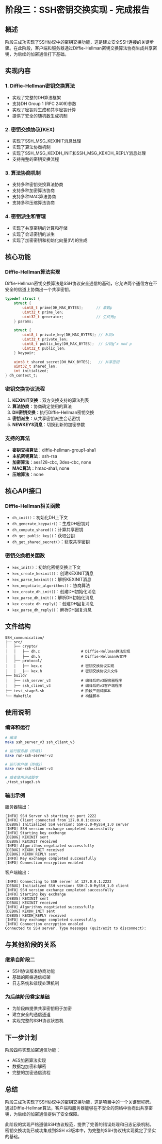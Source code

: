 # 阶段三：SSH密钥交换实现 - 完成报告

## 概述

阶段三成功实现了SSH协议中的密钥交换功能，这是建立安全SSH连接的关键步骤。在此阶段，客户端和服务器通过Diffie-Hellman密钥交换算法协商生成共享密钥，为后续的加密通信打下基础。

## 实现内容

### 1. Diffie-Hellman密钥交换算法
- 实现了完整的DH算法框架
- 支持DH Group 1 (RFC 2409)参数
- 实现了密钥对生成和共享密钥计算
- 提供了安全的随机数生成机制

### 2. 密钥交换协议(KEX)
- 实现了SSH_MSG_KEXINIT消息处理
- 实现了算法协商机制
- 实现了SSH_MSG_KEXDH_INIT和SSH_MSG_KEXDH_REPLY消息处理
- 支持完整的密钥交换流程

### 3. 算法协商机制
- 支持多种密钥交换算法协商
- 支持多种加密算法协商
- 支持多种MAC算法协商
- 支持多种压缩算法协商

### 4. 密钥派生和管理
- 实现了共享密钥的计算和存储
- 实现了会话密钥的派生
- 实现了加密密钥和初始化向量(IV)的生成

## 核心功能

### Diffie-Hellman算法实现

Diffie-Hellman密钥交换算法是SSH协议安全通信的基础，它允许两个通信方在不安全的信道上协商出一个共享密钥。

```c
typedef struct {
    struct {
        uint8_t prime[DH_MAX_BYTES];      // 素数p
        uint32_t prime_len;
        uint32_t generator;               // 生成元g
    } params;
    
    struct {
        uint8_t private_key[DH_MAX_BYTES]; // 私钥x
        uint32_t private_len;
        uint8_t public_key[DH_MAX_BYTES];  // 公钥g^x mod p
        uint32_t public_len;
    } keypair;
    
    uint8_t shared_secret[DH_MAX_BYTES];   // 共享密钥
    uint32_t shared_len;
    int initialized;
} dh_context_t;
```

### 密钥交换协议流程

1. **KEXINIT交换**：双方交换支持的算法列表
2. **算法协商**：协商确定使用的算法
3. **DH密钥交换**：执行Diffie-Hellman密钥交换
4. **密钥派生**：从共享密钥派生会话密钥
5. **NEWKEYS消息**：切换到新的加密参数

### 支持的算法

- **密钥交换算法**：diffie-hellman-group1-sha1
- **主机密钥算法**：ssh-rsa
- **加密算法**：aes128-cbc, 3des-cbc, none
- **MAC算法**：hmac-sha1, none
- **压缩算法**：none

## 核心API接口

### Diffie-Hellman相关函数
- `dh_init()`：初始化DH上下文
- `dh_generate_keypair()`：生成DH密钥对
- `dh_compute_shared()`：计算共享密钥
- `dh_get_public_key()`：获取公钥
- `dh_get_shared_secret()`：获取共享密钥

### 密钥交换相关函数
- `kex_init()`：初始化密钥交换上下文
- `kex_create_kexinit()`：创建KEXINIT消息
- `kex_parse_kexinit()`：解析KEXINIT消息
- `kex_negotiate_algorithms()`：协商算法
- `kex_create_dh_init()`：创建DH初始化消息
- `kex_parse_dh_init()`：解析DH初始化消息
- `kex_create_dh_reply()`：创建DH回复消息
- `kex_parse_dh_reply()`：解析DH回复消息

## 文件结构

```
SSH_communication/
├── src/
│   ├── crypto/
│   │   ├── dh.c                   # Diffie-Hellman算法实现
│   │   ├── dh.h                   # Diffie-Hellman头文件
│   ├── protocol/
│   │   ├── kex.c                  # 密钥交换协议实现
│   │   ├── kex.h                  # 密钥交换协议头文件
├── build/
│   ├── ssh_server_v3              # 编译后的v3服务器程序
│   ├── ssh_client_v3              # 编译后的v3客户端程序
├── test_stage3.sh                 # 阶段三测试脚本
└── Makefile                       # 构建脚本
```

## 使用说明

### 编译和运行
```bash
# 编译
make ssh_server_v3 ssh_client_v3

# 运行服务器（终端1）
make run-ssh-server-v3

# 运行客户端（终端2）
make run-ssh-client-v3

# 或者使用测试脚本
./test_stage3.sh
```

### 输出示例
服务器输出：
```
[INFO] SSH Server v3 starting on port 2222
[INFO] Client connected from 127.0.0.1:xxxxx
[DEBUG] Initialized SSH version: SSH-2.0-MySSH_1.0 server
[INFO] SSH version exchange completed successfully
[INFO] Starting key exchange
[DEBUG] KEXINIT sent
[DEBUG] KEXINIT received
[INFO] Algorithms negotiated successfully
[DEBUG] KEXDH_INIT received
[DEBUG] KEXDH_REPLY sent
[INFO] Key exchange completed successfully
[INFO] Connection encryption enabled
```

客户端输出：
```
[INFO] Connecting to SSH server at 127.0.0.1:2222
[DEBUG] Initialized SSH version: SSH-2.0-MySSH_1.0 client
[INFO] SSH version exchange completed successfully
[INFO] Starting key exchange
[DEBUG] KEXINIT sent
[DEBUG] KEXINIT received
[INFO] Algorithms negotiated successfully
[DEBUG] KEXDH_INIT sent
[DEBUG] KEXDH_REPLY received
[INFO] Key exchange completed successfully
[INFO] Connection encryption enabled
Connected to SSH server. Type messages (quit/exit to disconnect):
```

## 与其他阶段的关系

### 继承自阶段二
- SSH协议版本协商功能
- 基础的网络通信框架
- 日志系统和错误处理机制

### 为后续阶段奠定基础
- 为阶段四提供共享密钥用于加密
- 建立安全的通信通道
- 实现完整的SSH协议状态机

## 下一步计划

阶段四将实现加密通信功能：
- AES加密算法实现
- 数据包加密和解密
- 完整的加密通信流程

## 总结

阶段三成功实现了SSH协议中的密钥交换功能，这是项目中的一个关键里程碑。通过Diffie-Hellman算法，客户端和服务器能够在不安全的网络中协商出共享密钥，为后续的加密通信提供了安全保障。

此阶段的实现严格遵循SSH协议规范，提供了完善的错误处理和日志记录机制。密钥交换功能已成功集成到SSH v3版本中，为完整的SSH协议栈实现奠定了坚实的基础。